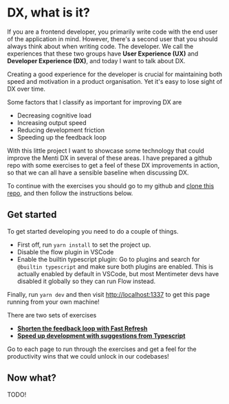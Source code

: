 # DX, what is it?

If you are a frontend developer, you primarily write code with the end user of the application in mind. However, there's a second user that you should always think about when writing code. The developer. We call the experiences that these two groups have **User Experience (UX)** and **Developer Experience (DX)**, and today I want to talk about DX.

Creating a good experience for the developer is crucial for maintaining both speed and motivation in a product organisation. Yet it's easy to lose sight of DX over time.

Some factors that I classify as important for improving DX are
- Decreasing cognitive load
- Increasing output speed
- Reducing development friction
- Speeding up the feedback loop

With this little project I want to showcase some technology that could improve the Menti DX in several of these areas. I have prepared a github repo with some exercises to get a feel of these DX improvements in action, so that we can all have a sensible baseline when discussing DX.

To continue with the exercises you should go to my github and [clone this repo](https://github.com/Jakst/menti-dx), and then follow the instructions below.

## Get started

To get started developing you need to do a couple of things. 
- First off, run `yarn install` to set the project up. 
- Disable the flow plugin in VSCode
- Enable the builtin typescript plugin: Go to plugins and search for `@builtin typescript` and make sure both plugins are enabled. This is actually enabled by default in VSCode, but most Mentimeter devs have disabled it globally so they can run Flow instead.


Finally, run `yarn dev` and then visit [http://localhost:1337](http://localhost:1337/) to get this page running from your own machine!

There are two sets of exercises
- **[Shorten the feedback loop with Fast Refresh](http://localhost:1337/fast-refresh)**
- **[Speed up development with suggestions from Typescript](http://localhost:1337/typescript)**

Go to each page to run through the exercises and get a feel for the productivity wins that we could unlock in our codebases!

## Now what?

TODO!


